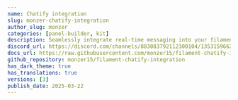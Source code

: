 ```yaml
---
name: Chatify integration
slug: monzer-chatify-integration
author_slug: monzer
categories: [panel-builder, kit]
description: Seamlessly integrate real-time messaging into your filament application.
discord_url: https://discord.com/channels/883083792112300104/1353159662375014544
docs_url: https://raw.githubusercontent.com/monzer15/filament-chatify-integration/main/README.md
github_repository: monzer15/filament-chatify-integration
has_dark_theme: true
has_translations: true
versions: [3]
publish_date: 2025-03-22
---
```

